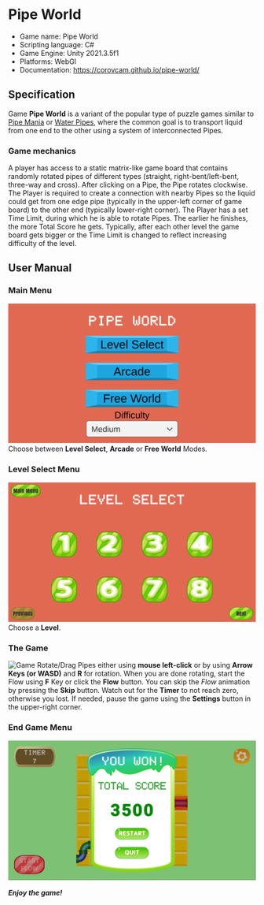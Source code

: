 # Pipe World
- Game name: Pipe World
- Scripting language: C# 
- Game Engine: Unity 2021.3.5f1
- Platforms: WebGl
- Documentation: https://corovcam.github.io/pipe-world/

## Specification
Game **Pipe World** is a variant of the popular type of puzzle games similar to [Pipe Mania](https://en.wikipedia.org/wiki/Pipe_Mania) or [Water Pipes](https://play.google.com/store/apps/details?id=com.mobiloids.waterpipespuzzle), where the common goal is to transport liquid from one end to the other using a system of interconnected Pipes.

### Game mechanics
A player has access to a static matrix-like game board that contains randomly rotated pipes of different types (straight, right-bent/left-bent, three-way and cross). After clicking on a Pipe, the Pipe rotates clockwise. The Player is required to create a connection with nearby Pipes so the liquid could get from one edge pipe (typically in the upper-left corner of game board) to the other end (typically lower-right corner). The Player has a set Time Limit, during which he is able to rotate Pipes. The earlier he finishes, the more Total Score he gets. Typically, after each other level the game board gets bigger or the Time Limit is changed to reflect increasing difficulty of the level.

## User Manual  

### Main Menu
![Main Menu](/docs/images/main-menu.png "Main Menu")
Choose between **Level Select**, **Arcade** or **Free World** Modes.

### Level Select Menu
![Level Select Menu](/docs/images/level-select-classic.png "Level Select Menu")
Choose a **Level**.

### The Game
![Game](/docs/images/free-world-recording.gif "Game")
Rotate/Drag Pipes either using **mouse left-click** or by using **Arrow Keys (or WASD)** and **R** for rotation. When you are done rotating, start the Flow using **F** Key or click the **Flow** button. You can skip the *Flow* animation by pressing the **Skip** button. Watch out for the **Timer** to not reach zero, otherwise you lost. If needed, pause the game using the **Settings** button in the upper-right corner.

### End Game Menu
![End Game Menu](/docs/images/end-game-menu.png "End Game Menu")  

***Enjoy the game!***
